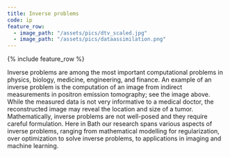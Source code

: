 ```yaml
---
title: Inverse problems
code: ip
feature_row:
  - image_path: "/assets/pics/dtv_scaled.jpg"  
  - image_path: "/assets/pics/dataassimilation.png"  
---
```

{% include feature_row %}

Inverse problems are among the most important computational problems in physics, biology, medicine, engineering, and finance. An example of an inverse problem is the computation of an image from indirect measurements in positron emission tomography; see the image above. While the measured data is not very informative to a medical doctor, the reconstructed image may reveal the location and size of a tumor. Mathematically, inverse problems are not well-posed and they require careful formulation. Here in Bath our research spans various aspects of inverse problems, ranging from mathematical modelling for regularization, over optimization to solve inverse problems, to applications in imaging and machine learning.
